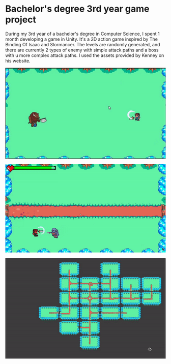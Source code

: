 # Bachelor's degree 3rd year game project 

During my 3rd year of a bachelor's degree in Computer Science, I spent 1 month developing a game in Unity. 
It's a 2D action game inspired by The Binding Of Isaac and Slormancer. 
The levels are randomly generated, and there are currently 2 types of enemy with simple attack paths and a boss with u more complex attack paths. 
I used the assets provided by Kenney on his website. 

![](game.gif)

![](hit.gif)

![](generation.gif)


